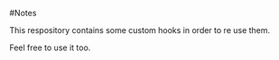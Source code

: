#Notes

This respository contains some custom hooks in order to re use them.

Feel free to use it too.